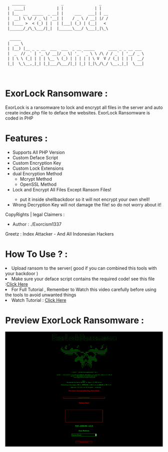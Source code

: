 <pre>
<code>
   ______                _                _    
 |  ____|              | |              | |   
 | |__  __  _____  _ __| |     ___   ___| | __
 |  __| \ \/ / _ \| '__| |    / _ \ / __| |/ /
 | |____ >  < (_) | |  | |___| (_) | (__|   < 
 |______/_/\_\___/|_|  |______\___/ \___|_|\_\

  _____                                                       
 |  __ \                                                      
 | |__) |__ _ _ __  ___  ___  _ __ _____      ____ _ _ __ ___ 
 |  _  // _` | '_ \/ __|/ _ \| '_ ` _ \ \ /\ / / _` | '__/ _ \
 | | \ \ (_| | | | \__ \ (_) | | | | | \ V  V / (_| | | |  __/
 |_|  \_\__,_|_| |_|___/\___/|_| |_| |_|\_/\_/ \__,_|_|  \___|                                              
                                              
</code>
</pre>

# ExorLock Ransomware :
ExorLock is a ransomware to lock and encrypt all files in the server and auto create index.php file to deface the websites. ExorLock Ransomware is coded in PHP 

# Features :
<ul>
<li>Supports All PHP Version</li>
<li>Custom Deface Script</li>
<li>Custom Encryption Key</li>
<li>Custom Lock Extensions</li>
<li>dual Encryption Method
<ul>
<li>Mcrypt Method</li>
<li>OpenSSL Method</li>
</ul>

<li>Lock and Encrypt All Files Except Ransom Files! </li>
<ul>
<li>put it inside shellbackdoor so it will not encrypt your own shell!</li>
</ul>
<li>Wrong Decryption Key will not damage the file! so do not worry about it!</li>
</ul>
CopyRights | legal Claimers :

<ul>
<li>Author : ./Exorcism1337</li>
</ul>
Greetz : Index Attacker - And All Indonesian Hackers

# How To Use ? :
<li>Upload ransom to the server( good if you can combined this tools with your backdoor )</li>
<li>Make sure your deface script contains the required code! see this file :<a href = "https://raw.githubusercontent.com/Yudas1337/ExorLock_Ransomware/master/deface_page.html" target="_blank">Click Here</a></li>
<li>For Full Tutorial , Remember to Watch this video carefully before using the tools to avoid unwanted things</li>
<li>Watch Tutorial : <a href = "https://www.youtube.com/watch?v=SAbFYlcKB1g" target = "_blank">Click Here</a></li>

# Preview ExorLock Ransomware :
![1](https://raw.githubusercontent.com/Yudas1337/ExorLock_Ransomware/master/screenshot.png)

